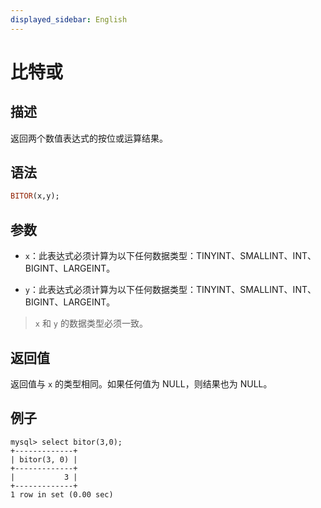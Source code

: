 ```yaml
---
displayed_sidebar: English
---
```


# 比特或

## 描述

返回两个数值表达式的按位或运算结果。

## 语法

```Haskell
BITOR(x,y);
```

## 参数

- `x`：此表达式必须计算为以下任何数据类型：TINYINT、SMALLINT、INT、BIGINT、LARGEINT。

- `y`：此表达式必须计算为以下任何数据类型：TINYINT、SMALLINT、INT、BIGINT、LARGEINT。

> `x` 和 `y` 的数据类型必须一致。

## 返回值

返回值与 `x` 的类型相同。如果任何值为 NULL，则结果也为 NULL。

## 例子

```Plain Text
mysql> select bitor(3,0);
+-------------+
| bitor(3, 0) |
+-------------+
|           3 |
+-------------+
1 row in set (0.00 sec)
